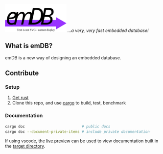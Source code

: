<img src="./docs/logo/simple.drawio.svg" alt="alt text" title="image Title" width="200"/> *...a very, very fast embedded database!*

## What is emDB?
emDB is a new way of designing an embedded database.

## Contribute
### Setup
1. [Get rust](https://www.rust-lang.org/tools/install)
2. Clone this repo, and use [cargo](https://doc.rust-lang.org/cargo/) to build, test, benchmark

### Documentation
```bash
cargo doc                          # public docs
cargo doc --document-private-items # include private documentation
```

If using vscode, the [live preview](vscode:extension/ms-vscode.live-server) can 
be used to view documentation built in the [target directory](../target/doc/emdb/).
